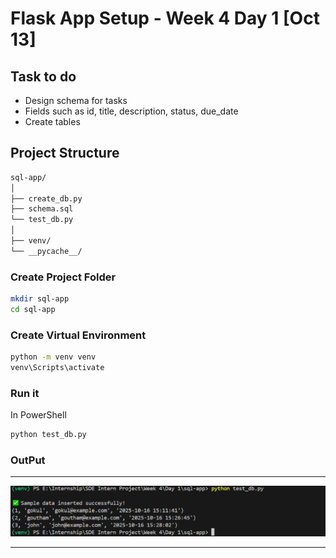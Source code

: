 # Flask App Setup - Week 4 Day 1 [Oct 13]

## Task to do

- Design schema for tasks
- Fields such as id, title, description, status, due_date
- Create tables

## Project Structure

```bash
sql-app/
│
├── create_db.py
├── schema.sql
└── test_db.py
│
├── venv/
└── __pycache__/
```

### Create Project Folder

```bash
mkdir sql-app
cd sql-app
```

### Create Virtual Environment

```bash
python -m venv venv
venv\Scripts\activate
```

### Run it

In PowerShell

```bash
python test_db.py
```

### OutPut

---
![screenshot1](./Image/img1.PNG)

---
